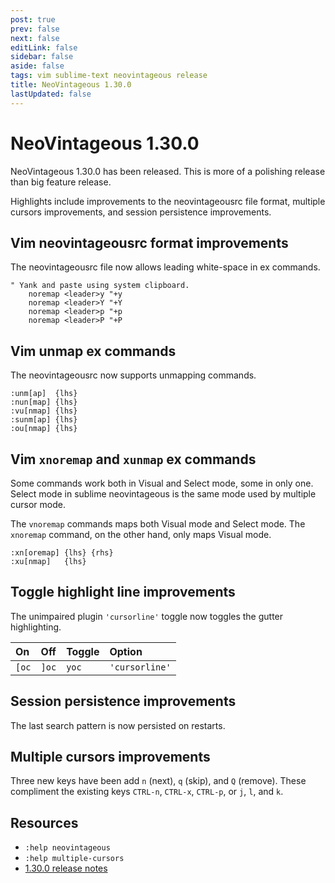 ```yaml
---
post: true
prev: false
next: false
editLink: false
sidebar: false
aside: false
tags: vim sublime-text neovintageous release
title: NeoVintageous 1.30.0
lastUpdated: false
---
```


# NeoVintageous 1.30.0

NeoVintageous 1.30.0 has been released.  This is more of a polishing release than big feature release.

Highlights include improvements to the neovintageousrc file format, multiple cursors improvements, and session persistence improvements.

## Vim neovintageousrc format improvements

The neovintageousrc file now allows leading white-space in ex commands.

```vim
" Yank and paste using system clipboard.
    noremap <leader>y "+y
    noremap <leader>Y "+Y
    noremap <leader>p "+p
    noremap <leader>P "+P
```

## Vim unmap ex commands

The neovintageousrc now supports unmapping commands.

```vim
:unm[ap]  {lhs}
:nun[map] {lhs}
:vu[nmap] {lhs}
:sunm[ap] {lhs}
:ou[nmap] {lhs}
```

## Vim `xnoremap` and `xunmap` ex commands

Some commands work both in Visual and Select mode, some in only one.  Select mode in sublime neovintageous is the same mode used by multiple cursor mode.

The `vnoremap` commands maps both Visual mode and Select mode.  The `xnoremap` command, on the other hand, only maps Visual mode.

```vim
:xn[oremap] {lhs} {rhs}
:xu[nmap]   {lhs}
```

## Toggle highlight line improvements

The unimpaired plugin `'cursorline'` toggle now toggles the gutter highlighting.

On  | Off | Toggle | Option
:---|:----|:-------|:------
`[oc` | `]oc` | `yoc` | `'cursorline'`

## Session persistence improvements

The last search pattern is now persisted on restarts.

## Multiple cursors improvements

Three new keys have been add `n` (next), `q` (skip), and `Q` (remove).  These compliment the existing keys `CTRL-n`, `CTRL-x`, `CTRL-p`, or `j`, `l`, and `k`.

## Resources

* `:help neovintageous`
* `:help multiple-cursors`
* [1.30.0 release notes](https://github.com/NeoVintageous/NeoVintageous/releases/tag/1.30.0)

